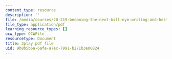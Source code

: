 ```yaml
---
content_type: resource
description: ''
file: /media/courses/20-219-becoming-the-next-bill-nye-writing-and-hosting-the-educational-show-january-iap-2015/9b8b5b6a6afea7ec7991b271b3e00824_ViSVJJoo7nE.pdf
file_type: application/pdf
learning_resource_types: []
ocw_type: OCWFile
resourcetype: Document
title: 3play pdf file
uid: 9b8b5b6a-6afe-a7ec-7991-b271b3e00824
---
```

